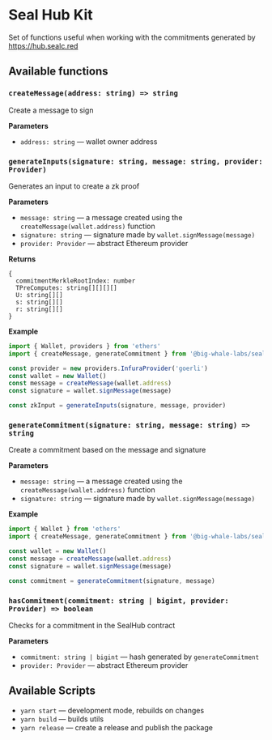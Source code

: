 # Seal Hub Kit

Set of functions useful when working with the commitments generated by https://hub.sealc.red

## Available functions

### `createMessage(address: string) => string`

Create a message to sign

**Parameters**

- `address: string` — wallet owner address

### `generateInputs(signature: string, message: string, provider: Provider)`

Generates an input to create a zk proof

**Parameters**

- `message: string` — a message created using the `createMessage(wallet.address)` function
- `signature: string` — signature made by `wallet.signMessage(message)`
- `provider: Provider` — abstract Ethereum provider

**Returns**

```
{
  commitmentMerkleRootIndex: number
  TPreComputes: string[][][][]
  U: string[][]
  s: string[][]
  r: string[][]
}
```

**Example**

```ts
import { Wallet, providers } from 'ethers'
import { createMessage, generateCommitment } from '@big-whale-labs/seal-hub-kit'

const provider = new providers.InfuraProvider('goerli')
const wallet = new Wallet()
const message = createMessage(wallet.address)
const signature = wallet.signMessage(message)

const zkInput = generateInputs(signature, message, provider)
```

### `generateCommitment(signature: string, message: string) => string`

Create a commitment based on the message and signature

**Parameters**

- `message: string` — a message created using the `createMessage(wallet.address)` function
- `signature: string` — signature made by `wallet.signMessage(message)`

**Example**

```ts
import { Wallet } from 'ethers'
import { createMessage, generateCommitment } from '@big-whale-labs/seal-hub-kit'

const wallet = new Wallet()
const message = createMessage(wallet.address)
const signature = wallet.signMessage(message)

const commitment = generateCommitment(signature, message)
```

### `hasCommitment(commitment: string | bigint, provider: Provider) => boolean`

Checks for a commitment in the SealHub contract

**Parameters**

- `commitment: string | bigint` — hash generated by `generateCommitment`
- `provider: Provider` — abstract Ethereum provider

## Available Scripts

- `yarn start` — development mode, rebuilds on changes
- `yarn build` — builds utils
- `yarn release` — create a release and publish the package
